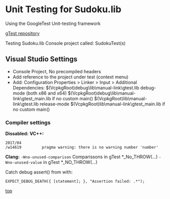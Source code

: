 <!----------------------------------------------------------------><a id="top"></a>
# Unit Testing for Sudoku.lib #
<!---------------------------------------------------------------->
Using the GoogleTest Unit-testing framework

[gTest repository](https://github.com/google/googletest/)


Testing Sudoku.lib
Console project called: SudokuTest(s)

<!----------------------------------------------------------------><a id="vs_settings"></a>
## Visual Studio Settings ##
<!---------------------------------------------------------------->
- Console Project, No precompiled headers
- Add reference to the project under test (context menu)
- Add: Configuration Properties > Linker > Input > Additional Dependencies:
	$(VcpkgRoot)debug\lib\manual-link\gtest.lib			debug-mode (both x86 and x64)
	$(VcpkgRoot)debug\lib\manual-link\gtest_main.lib		if no custom main()
	$(VcpkgRoot)lib\manual-link\gtest.lib				release-mode
	$(VcpkgRoot)lib\manual-link\gtest_main.lib				if no custom main()


### Compiler settings
**Dissabled:**
  **VC++:**
```
2017/04
/w14619			pragma warning: there is no warning number 'number'
```
**Clang:**
`-Wno-unused-comparison`	Comparissons in gTest *_No_THROW(...)
`-Wno-unused-value`			in gTest *_NO_THROW(...)

<!---------------------------------------------------------------->
Catch debug assert() from <cassert> with:

    EXPECT_DEBUG_DEATH({ [statement]; }, "Assertion failed: .*");


[top](#top)
